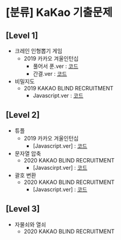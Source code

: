 # [분류] KaKao 기출문제

## [Level 1]
* 크레인 인형뽑기 게임
    * 2019 카카오 겨울인턴십
        * 풀어서 푼.ver : [코드](https://github.com/ss-won/For-Coding-Test/blob/master/Programmers/KaKao/code/%5BLevel1%5D%EB%B9%84%EB%B0%80%EC%A7%80%EB%8F%84.js)
        * 간결.ver : [코드](https://github.com/ss-won/For-Coding-Test/blob/master/Programmers/KaKao/code/%5BLevel1%5D%ED%81%AC%EB%A0%88%EC%9D%B8%20%EC%9D%B8%ED%98%95%20%EB%BD%91%EA%B8%B0%20%EA%B2%8C%EC%9E%84-2.js)
* 비밀지도
    * 2019 KAKAO BLIND RECRUITMENT
        * Javascript.ver : [코드](https://github.com/ss-won/For-Coding-Test/blob/master/Programmers/KaKao/code/%5BLevel1%5D%EB%B9%84%EB%B0%80%EC%A7%80%EB%8F%84.js)

## [Level 2]
* 튜플
    * 2019 카카오 겨울인턴십 
        * [Javascript.ver] : [코드](https://github.com/ss-won/For-Coding-Test/blob/master/Programmers/KaKao/code/%5BLevel2%5D%ED%8A%9C%ED%94%8C.js)
* 문자열 압축
    * 2020 KAKAO BLIND RECRUITMENT
        * [Javascirpt.ver] : [코드](https://github.com/ss-won/For-Coding-Test/blob/master/Programmers/KaKao/code/%5BLevle2%5D%EB%AC%B8%EC%9E%90%EC%97%B4%20%EC%95%95%EC%B6%95.js)
* 괄호 변환
    * 2020 KAKAO BLIND RECRUITMENT
        * [Javascript.ver] : [코드](https://github.com/ss-won/For-Coding-Test/blob/master/Programmers/KaKao/code/%5BLevel2%5D%EA%B4%84%ED%98%B8%20%EB%B3%80%ED%99%98.js)

## [Level 3]
* 자물쇠와 열쇠
    * 2020 KAKAO BLIND RECRUITMENT

